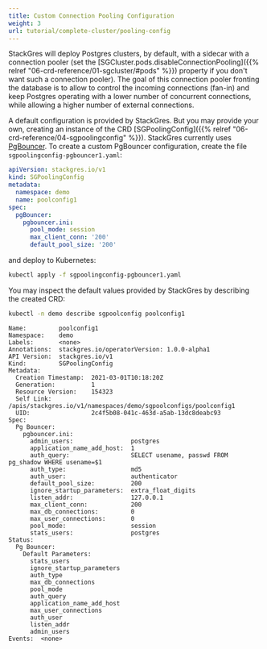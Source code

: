 ```yaml
---
title: Custom Connection Pooling Configuration
weight: 3
url: tutorial/complete-cluster/pooling-config
---
```


StackGres will deploy Postgres clusters, by default, with a sidecar with a connection pooler (set the
[SGCluster.pods.disableConnectionPooling]({{% relref "06-crd-reference/01-sgcluster/#pods" %}}) property if you
don't want such a connection pooler). The goal of this connection pooler fronting the database is to allow to control
the incoming connections (fan-in) and keep Postgres operating with a lower number of concurrent connections, while
allowing a higher number of external connections.

A default configuration is provided by StackGres. But you may provide your own, creating an instance of the CRD
[SGPoolingConfig]({{% relref "06-crd-reference/04-sgpoolingconfig" %}}). StackGres currently uses
[PgBouncer](https://www.pgbouncer.org/). To create a custom PgBouncer configuration, create the file
`sgpoolingconfig-pgbouncer1.yaml`:

```yaml
apiVersion: stackgres.io/v1
kind: SGPoolingConfig
metadata:
  namespace: demo
  name: poolconfig1
spec:
  pgBouncer:
    pgbouncer.ini:
      pool_mode: session
      max_client_conn: '200'
      default_pool_size: '200'
```

and deploy to Kubernetes:

```bash
kubectl apply -f sgpoolingconfig-pgbouncer1.yaml
```

You may inspect the default values provided by StackGres by describing the created CRD:

```bash
kubectl -n demo describe sgpoolconfig poolconfig1
```

```plain
Name:         poolconfig1
Namespace:    demo
Labels:       <none>
Annotations:  stackgres.io/operatorVersion: 1.0.0-alpha1
API Version:  stackgres.io/v1
Kind:         SGPoolingConfig
Metadata:
  Creation Timestamp:  2021-03-01T10:18:20Z
  Generation:          1
  Resource Version:    154323
  Self Link:           /apis/stackgres.io/v1/namespaces/demo/sgpoolconfigs/poolconfig1
  UID:                 2c4f5b08-041c-463d-a5ab-13dc8deabc93
Spec:
  Pg Bouncer:
    pgbouncer.ini:
      admin_users:                postgres
      application_name_add_host:  1
      auth_query:                 SELECT usename, passwd FROM pg_shadow WHERE usename=$1
      auth_type:                  md5
      auth_user:                  authenticator
      default_pool_size:          200
      ignore_startup_parameters:  extra_float_digits
      listen_addr:                127.0.0.1
      max_client_conn:            200
      max_db_connections:         0
      max_user_connections:       0
      pool_mode:                  session
      stats_users:                postgres
Status:
  Pg Bouncer:
    Default Parameters:
      stats_users
      ignore_startup_parameters
      auth_type
      max_db_connections
      pool_mode
      auth_query
      application_name_add_host
      max_user_connections
      auth_user
      listen_addr
      admin_users
Events:  <none>
```

